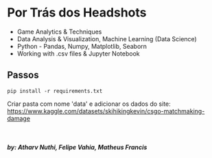 # Por Trás dos Headshots

- Game Analytics & Techniques
- Data Analysis & Visualization, Machine Learning (Data Science)
- Python - Pandas, Numpy, Matplotlib, Seaborn
- Working with .csv files & Jupyter Notebook

## Passos


```
pip install -r requirements.txt
```

Criar pasta com nome 'data' e adicionar os dados do site:
https://www.kaggle.com/datasets/skihikingkevin/csgo-matchmaking-damage

<br>

##### by: Atharv Nuthi, Felipe Vahia, Matheus Francis
